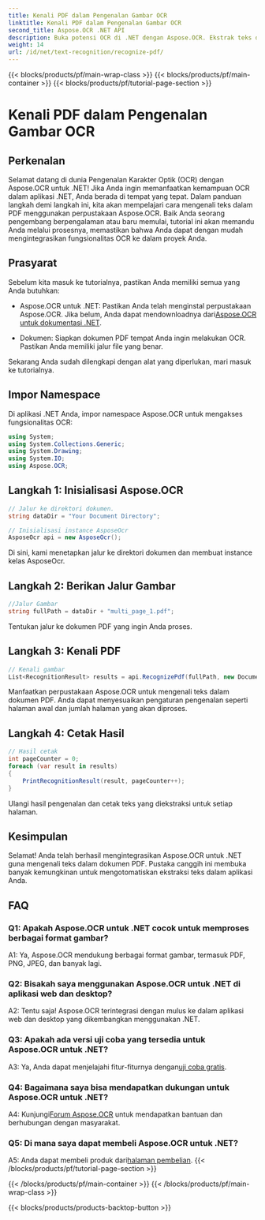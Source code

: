 ```yaml
---
title: Kenali PDF dalam Pengenalan Gambar OCR
linktitle: Kenali PDF dalam Pengenalan Gambar OCR
second_title: Aspose.OCR .NET API
description: Buka potensi OCR di .NET dengan Aspose.OCR. Ekstrak teks dari PDF dengan mudah. Unduh sekarang untuk pengalaman integrasi yang lancar.
weight: 14
url: /id/net/text-recognition/recognize-pdf/
---
```


{{< blocks/products/pf/main-wrap-class >}}
{{< blocks/products/pf/main-container >}}
{{< blocks/products/pf/tutorial-page-section >}}

# Kenali PDF dalam Pengenalan Gambar OCR

## Perkenalan

Selamat datang di dunia Pengenalan Karakter Optik (OCR) dengan Aspose.OCR untuk .NET! Jika Anda ingin memanfaatkan kemampuan OCR dalam aplikasi .NET, Anda berada di tempat yang tepat. Dalam panduan langkah demi langkah ini, kita akan mempelajari cara mengenali teks dalam PDF menggunakan perpustakaan Aspose.OCR. Baik Anda seorang pengembang berpengalaman atau baru memulai, tutorial ini akan memandu Anda melalui prosesnya, memastikan bahwa Anda dapat dengan mudah mengintegrasikan fungsionalitas OCR ke dalam proyek Anda.

## Prasyarat

Sebelum kita masuk ke tutorialnya, pastikan Anda memiliki semua yang Anda butuhkan:

-  Aspose.OCR untuk .NET: Pastikan Anda telah menginstal perpustakaan Aspose.OCR. Jika belum, Anda dapat mendownloadnya dari[Aspose.OCR untuk dokumentasi .NET](https://reference.aspose.com/ocr/net/).

- Dokumen: Siapkan dokumen PDF tempat Anda ingin melakukan OCR. Pastikan Anda memiliki jalur file yang benar.

Sekarang Anda sudah dilengkapi dengan alat yang diperlukan, mari masuk ke tutorialnya.

## Impor Namespace

Di aplikasi .NET Anda, impor namespace Aspose.OCR untuk mengakses fungsionalitas OCR:

```csharp
using System;
using System.Collections.Generic;
using System.Drawing;
using System.IO;
using Aspose.OCR;
```

## Langkah 1: Inisialisasi Aspose.OCR

```csharp
// Jalur ke direktori dokumen.
string dataDir = "Your Document Directory";

// Inisialisasi instance AsposeOcr
AsposeOcr api = new AsposeOcr();
```

Di sini, kami menetapkan jalur ke direktori dokumen dan membuat instance kelas AsposeOcr.

## Langkah 2: Berikan Jalur Gambar

```csharp
//Jalur Gambar
string fullPath = dataDir + "multi_page_1.pdf";
```

Tentukan jalur ke dokumen PDF yang ingin Anda proses.

## Langkah 3: Kenali PDF

```csharp
// Kenali gambar
List<RecognitionResult> results = api.RecognizePdf(fullPath, new DocumentRecognitionSettings { StartPage = 2, PagesNumber = 2 });
```

Manfaatkan perpustakaan Aspose.OCR untuk mengenali teks dalam dokumen PDF. Anda dapat menyesuaikan pengaturan pengenalan seperti halaman awal dan jumlah halaman yang akan diproses.

## Langkah 4: Cetak Hasil

```csharp
// Hasil cetak
int pageCounter = 0;
foreach (var result in results)
{
    PrintRecognitionResult(result, pageCounter++);
}
```

Ulangi hasil pengenalan dan cetak teks yang diekstraksi untuk setiap halaman.

## Kesimpulan

Selamat! Anda telah berhasil mengintegrasikan Aspose.OCR untuk .NET guna mengenali teks dalam dokumen PDF. Pustaka canggih ini membuka banyak kemungkinan untuk mengotomatiskan ekstraksi teks dalam aplikasi Anda.

## FAQ

### Q1: Apakah Aspose.OCR untuk .NET cocok untuk memproses berbagai format gambar?

A1: Ya, Aspose.OCR mendukung berbagai format gambar, termasuk PDF, PNG, JPEG, dan banyak lagi.

### Q2: Bisakah saya menggunakan Aspose.OCR untuk .NET di aplikasi web dan desktop?

A2: Tentu saja! Aspose.OCR terintegrasi dengan mulus ke dalam aplikasi web dan desktop yang dikembangkan menggunakan .NET.

### Q3: Apakah ada versi uji coba yang tersedia untuk Aspose.OCR untuk .NET?

 A3: Ya, Anda dapat menjelajahi fitur-fiturnya dengan[uji coba gratis](https://releases.aspose.com/).

### Q4: Bagaimana saya bisa mendapatkan dukungan untuk Aspose.OCR untuk .NET?

 A4: Kunjungi[Forum Aspose.OCR](https://forum.aspose.com/c/ocr/16) untuk mendapatkan bantuan dan berhubungan dengan masyarakat.

### Q5: Di mana saya dapat membeli Aspose.OCR untuk .NET?

 A5: Anda dapat membeli produk dari[halaman pembelian](https://purchase.aspose.com/buy).
{{< /blocks/products/pf/tutorial-page-section >}}

{{< /blocks/products/pf/main-container >}}
{{< /blocks/products/pf/main-wrap-class >}}

{{< blocks/products/products-backtop-button >}}
